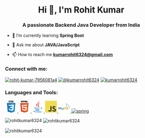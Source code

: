 <h1 align="center">Hi 👋, I'm Rohit Kumar</h1>
<h3 align="center">A passionate Backend Java Developer from India</h3>

- 🌱 I’m currently learning **Spring Boot**

- 💬 Ask me about **JAVA/JavaScript**

- 📫 How to reach me **kumarrohit6324@gmail.com**

<h3 align="left">Connect with me:</h3>
<p align="left">
<a href="https://linkedin.com/in/rohit-kumar-7956081a4" target="blank"><img align="center" src="https://raw.githubusercontent.com/rahuldkjain/github-profile-readme-generator/master/src/images/icons/Social/linked-in-alt.svg" alt="rohit-kumar-7956081a4" height="30" width="40" /></a>
<a href="https://medium.com/@kumarrohit6324" target="blank"><img align="center" src="https://raw.githubusercontent.com/rahuldkjain/github-profile-readme-generator/master/src/images/icons/Social/medium.svg" alt="@kumarrohit6324" height="30" width="40" /></a>
<a href="https://www.hackerrank.com/kumarrohit6324" target="blank"><img align="center" src="https://raw.githubusercontent.com/rahuldkjain/github-profile-readme-generator/master/src/images/icons/Social/hackerrank.svg" alt="kumarrohit6324" height="30" width="40" /></a>
</p>

<h3 align="left">Languages and Tools:</h3>
<p align="left"> <a href="https://www.w3schools.com/css/" target="_blank" rel="noreferrer"> <img src="https://raw.githubusercontent.com/devicons/devicon/master/icons/css3/css3-original-wordmark.svg" alt="css3" width="40" height="40"/> </a> <a href="https://www.w3.org/html/" target="_blank" rel="noreferrer"> <img src="https://raw.githubusercontent.com/devicons/devicon/master/icons/html5/html5-original-wordmark.svg" alt="html5" width="40" height="40"/> </a> <a href="https://www.java.com" target="_blank" rel="noreferrer"> <img src="https://raw.githubusercontent.com/devicons/devicon/master/icons/java/java-original.svg" alt="java" width="40" height="40"/> </a> <a href="https://developer.mozilla.org/en-US/docs/Web/JavaScript" target="_blank" rel="noreferrer"> <img src="https://raw.githubusercontent.com/devicons/devicon/master/icons/javascript/javascript-original.svg" alt="javascript" width="40" height="40"/> </a> <a href="https://www.mysql.com/" target="_blank" rel="noreferrer"> <img src="https://raw.githubusercontent.com/devicons/devicon/master/icons/mysql/mysql-original-wordmark.svg" alt="mysql" width="40" height="40"/> </a> <a href="https://spring.io/" target="_blank" rel="noreferrer"> <img src="https://www.vectorlogo.zone/logos/springio/springio-icon.svg" alt="spring" width="40" height="40"/> </a> </p>

<p><img align="left" src="https://github-readme-stats.vercel.app/api/top-langs?username=rohitkumar6324&show_icons=true&locale=en&layout=compact" alt="rohitkumar6324" /></p>

<p>&nbsp;<img align="center" src="https://github-readme-stats.vercel.app/api?username=rohitkumar6324&show_icons=true&locale=en" alt="rohitkumar6324" /></p>

<p><img align="center" src="https://github-readme-streak-stats.herokuapp.com/?user=rohitkumar6324&" alt="rohitkumar6324" /></p>
